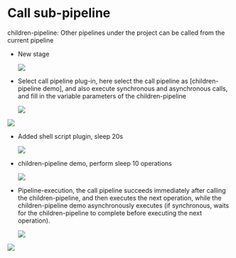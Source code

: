 # Call sub-pipeline

children-pipeline: Other pipelines under the project can be called from the current pipeline
* New stage

  ![](../../.gitbook/assets/image-20211218153126542.png)

* Select call pipeline plug-in, here select the call pipeline as [children-pipeline demo], and also execute synchronous and asynchronous calls, and fill in the variable parameters of the children-pipeline

  ![](../../.gitbook/assets/image-20211218153213103.png)



![](../../.gitbook/assets/image-20211218161418247.png)

* Added shell script plugin, sleep 20s

  ![](../../.gitbook/assets/image-20211218161316700.png)

* children-pipeline demo, perform sleep 10 operations

  ![](../../.gitbook/assets/image-20211218161541806.png)

* Pipeline-execution, the call pipeline succeeds immediately after calling the children-pipeline, and then executes the next operation, while the children-pipeline demo asynchronously executes (if synchronous, waits for the children-pipeline to complete before executing the next operation).

  ![](../../.gitbook/assets/image-20211218161727205.png)



![](../../.gitbook/assets/image-20220301101202-Azved.png)